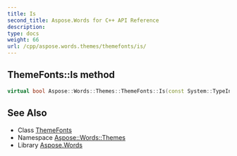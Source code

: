 ```yaml
---
title: Is
second_title: Aspose.Words for C++ API Reference
description: 
type: docs
weight: 66
url: /cpp/aspose.words.themes/themefonts/is/
---
```

## ThemeFonts::Is method




```cpp
virtual bool Aspose::Words::Themes::ThemeFonts::Is(const System::TypeInfo &target) const override
```

## See Also

* Class [ThemeFonts](../)
* Namespace [Aspose::Words::Themes](../../)
* Library [Aspose.Words](../../../)
